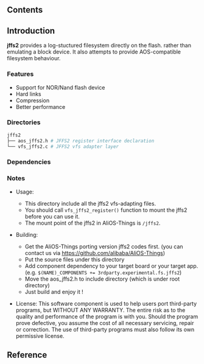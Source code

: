 ## Contents

## Introduction
**jffs2** provides a log-stuctured filesystem directly on the flash. rather than emulating a block device. It also attempts to provide AOS-compatible filesystem behaviour.

### Features
- Support for NOR/Nand flash device
- Hard links
- Compression
- Better performance

### Directories

```sh
jffs2
├── aos_jffs2.h # JFFS2 register interface declaration
└── vfs_jffs2.c # JFFS2 vfs adapter layer
```

### Dependencies

### Notes

- Usage:
    - This directory include all the jffs2 vfs-adapting files.
    - You should call `vfs_jffs2_register()` function to mount the jffs2 before you can use it.
    - The mount point of the jffs2 in AliOS-Things is `/jffs2`.

- Building:
    - Get the AliOS-Things porting version jffs2 codes first. (you can contact us via https://github.com/alibaba/AliOS-Things)
    - Put the source files under this directory
    - Add component dependency to your target board or your target app. (e.g. `$(NAME)_COMPONENTS += 3rdparty.experimental.fs.jffs2`)
    - Move the aos\_jffs2.h to include directory (which is under root directory) 
    - Just build and enjoy it !

- License:
This software component is used to help users port third-party programs, but WITHOUT ANY WARRANTY. The entire risk as to the quality and performance of the program is with you. Should the program prove defective, you assume the cost of all necessary servicing, repair or correction. The use of third-party programs must also follow its own permissive license.

## Reference
